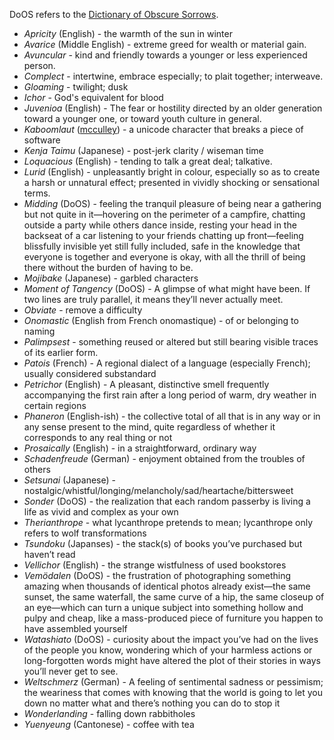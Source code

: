 
DoOS refers to the [Dictionary of Obscure Sorrows](https://www.dictionaryofobscuresorrows.com/).

+ *Apricity* (English) - the warmth of the sun in winter
+ *Avarice* (Middle English) - extreme greed for wealth or material gain.
+ *Avuncular* - kind and friendly towards a younger or less experienced person.
+ *Complect* - intertwine, embrace especially; to plait together; interweave.
+ *Gloaming* - twilight; dusk
+ *Ichor* - God's equivalent for blood
+ *Juvenioa* (English) - The fear or hostility directed by an older generation toward a younger one, or toward youth culture in general.
+ *Kaboomlaut* ([mcculley](https://news.ycombinator.com/item?id=34461282)) - a unicode character that breaks a piece of software
+ *Kenja Taimu* (Japanese) - post-jerk clarity / wiseman time
+ *Loquacious* (English) - tending to talk a great deal; talkative.
+ *Lurid* (English) - unpleasantly bright in colour, especially so as to create a harsh or unnatural effect; presented in vividly shocking or sensational terms.
+ *Midding* (DoOS) - feeling the tranquil pleasure of being near a gathering but not quite in it—hovering on the perimeter of a campfire, chatting outside a party while others dance inside, resting your head in the backseat of a car listening to your friends chatting up front—feeling blissfully invisible yet still fully included, safe in the knowledge that everyone is together and everyone is okay, with all the thrill of being there without the burden of having to be.
+ *Mojibake* (Japanese) - garbled characters
+ *Moment of Tangency* (DoOS) - A glimpse of what might have been.  If two lines are truly parallel, it means they’ll never actually meet.
+ *Obviate* - remove a difficulty
+ *Onomastic* (English from French onomastique) - of or belonging to naming
+ *Palimpsest* - something reused or altered but still bearing visible traces of its earlier form.
+ *Patois* (French) - A regional dialect of a language (especially French); usually considered substandard
+ *Petrichor* (English) - A pleasant, distinctive smell frequently accompanying the first rain after a long period of warm, dry weather in certain regions
+ *Phaneron* (English-ish) - the collective total of all that is in any way or in any sense present to the mind, quite regardless of whether it corresponds to any real thing or not
+ *Prosaically* (English) - in a straightforward, ordinary way
+ *Schadenfreude* (German) - enjoyment obtained from the troubles of others
+ *Setsunai* (Japanese) - nostalgic/whistful/longing/melancholy/sad/heartache/bittersweet
+ *Sonder* (DoOS) - the realization that each random passerby is living a life as vivid and complex as your own
+ *Therianthrope* - what lycanthrope pretends to mean; lycanthrope only refers to wolf transformations
+ *Tsundoku* (Japanses) - the stack(s) of books you’ve purchased but haven’t read
+ *Vellichor* (English) - the strange wistfulness of used bookstores
+ *Vemödalen* (DoOS) - the frustration of photographing something amazing when thousands of identical photos already exist—the same sunset, the same waterfall, the same curve of a hip, the same closeup of an eye—which can turn a unique subject into something hollow and pulpy and cheap, like a mass-produced piece of furniture you happen to have assembled yourself
+ *Watashiato* (DoOS) - curiosity about the impact you’ve had on the lives of the people you know, wondering which of your harmless actions or long-forgotten words might have altered the plot of their stories in ways you’ll never get to see.
+ *Weltschmerz* (German) - A feeling of sentimental sadness or pessimism; the weariness that comes with knowing that the world is going to let you down no matter what and there’s nothing you can do to stop it
+ *Wonderlanding* - falling down rabbitholes
+ *Yuenyeung* (Cantonese) - coffee with tea
